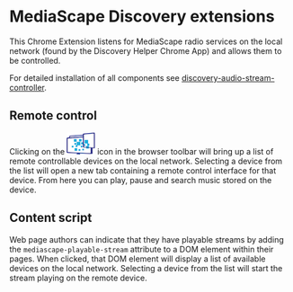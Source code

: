 MediaScape Discovery extensions
===

This Chrome Extension listens for MediaScape radio services on the local network (found by the Discovery Helper Chrome App) and allows them to be controlled.

For detailed installation of all components see [discovery-audio-stream-controller](https://github.com/mediascape/discovery-audio-stream-controller/blob/master/INSTALL.md).

Remote control
---
Clicking on the <img src="shared/icon_tiny.png" style="width: 50px;"/> icon in the browser toolbar will bring up a list of remote controllable devices on the local network. Selecting a device from the list will open a new tab containing a remote control interface for that device. From here you can play, pause and search music stored on the device.

Content script
---
Web page authors can indicate that they have playable streams by adding the `mediascape-playable-stream` attribute to a DOM element within their pages. When clicked, that DOM element will display a list of available devices on the local network. Selecting a device from the list will start the stream playing on the remote device.
